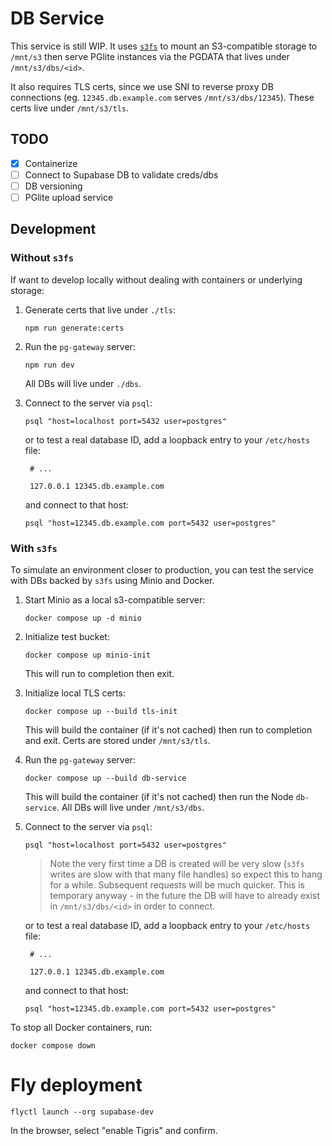 # DB Service

This service is still WIP. It uses [`s3fs`](https://github.com/s3fs-fuse/s3fs-fuse) to mount an S3-compatible storage to `/mnt/s3` then serve PGlite instances via the PGDATA that lives under `/mnt/s3/dbs/<id>`.

It also requires TLS certs, since we use SNI to reverse proxy DB connections (eg. `12345.db.example.com` serves `/mnt/s3/dbs/12345`). These certs live under `/mnt/s3/tls`.

## TODO

- [x] Containerize
- [ ] Connect to Supabase DB to validate creds/dbs
- [ ] DB versioning
- [ ] PGlite upload service

## Development

### Without `s3fs`

If want to develop locally without dealing with containers or underlying storage:

1. Generate certs that live under `./tls`:
   ```shell
   npm run generate:certs
   ```
1. Run the `pg-gateway` server:
   ```shell
   npm run dev
   ```
   All DBs will live under `./dbs`.
1. Connect to the server via `psql`:

   ```shell
   psql "host=localhost port=5432 user=postgres"
   ```

   or to test a real database ID, add a loopback entry to your `/etc/hosts` file:

   ```
    # ...

    127.0.0.1 12345.db.example.com
   ```

   and connect to that host:

   ```shell
   psql "host=12345.db.example.com port=5432 user=postgres"
   ```

### With `s3fs`

To simulate an environment closer to production, you can test the service with DBs backed by `s3fs` using Minio and Docker.

1. Start Minio as a local s3-compatible server:
   ```shell
   docker compose up -d minio
   ```
1. Initialize test bucket:
   ```shell
   docker compose up minio-init
   ```
   This will run to completion then exit.
1. Initialize local TLS certs:

   ```shell
   docker compose up --build tls-init
   ```

   This will build the container (if it's not cached) then run to completion and exit. Certs are stored under `/mnt/s3/tls`.

1. Run the `pg-gateway` server:
   ```shell
   docker compose up --build db-service
   ```
   This will build the container (if it's not cached) then run the Node `db-service`. All DBs will live under `/mnt/s3/dbs`.
1. Connect to the server via `psql`:

   ```shell
   psql "host=localhost port=5432 user=postgres"
   ```

   > Note the very first time a DB is created will be very slow (`s3fs` writes are slow with that many file handles) so expect this to hang for a while. Subsequent requests will be much quicker. This is temporary anyway - in the future the DB will have to already exist in `/mnt/s3/dbs/<id>` in order to connect.

   or to test a real database ID, add a loopback entry to your `/etc/hosts` file:

   ```
    # ...

    127.0.0.1 12345.db.example.com
   ```

   and connect to that host:

   ```shell
   psql "host=12345.db.example.com port=5432 user=postgres"
   ```

To stop all Docker containers, run:

```shell
docker compose down
```

# Fly deployment

```shell
flyctl launch --org supabase-dev
```

In the browser, select "enable Tigris" and confirm.